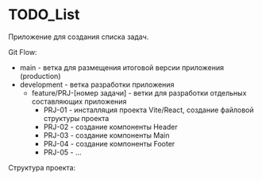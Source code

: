 # TODO_List

Приложение для создания списка задач.

Git Flow:

- main - ветка для размещения итоговой версии приложения (production)
- development - ветка разработки приложения
  - feature/PRJ-[номер задачи] - ветки для разработки отдельных составляющих приложения
    - PRJ-01 - инсталляция проекта Vite/React, создание файловой структуры проекта
    - PRJ-02 - создание компоненты Header
    - PRJ-03 - создание компоненты Main
    - PRJ-04 - создание компоненты Footer
    - PRJ-05 - ...

Структура проекта:
